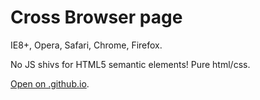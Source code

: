 # Cross Browser page

IE8+, Opera, Safari, Chrome, Firefox.

No JS shivs for HTML5 semantic elements! Pure html/css.

[Open on .github.io](https://nata25.github.io/html_9_cross-browser/).
